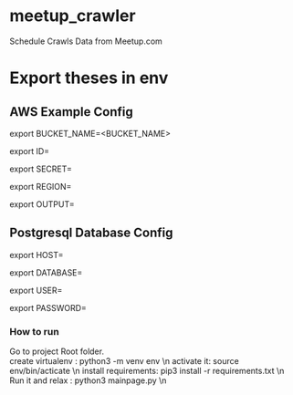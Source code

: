 # meetup_crawler
Schedule Crawls Data from Meetup.com

# Export theses in env

## AWS Example Config

export BUCKET_NAME=<BUCKET_NAME>

export ID=<ID>

export SECRET=<SECRET>

export REGION=<REGION>
  
export OUTPUT=<OUTPUT>

## Postgresql Database Config

export HOST=<HOST>
  
export DATABASE=<DATABASE>
  
export USER=<USER>
  
export PASSWORD=<PASSWORD>

### How to run
  
Go to project Root folder.  
create virtualenv : python3 -m venv env \n
  activate it: source env/bin/acticate \n
  install requirements: pip3 install -r requirements.txt \n
  Run it and relax : python3 mainpage.py \n
